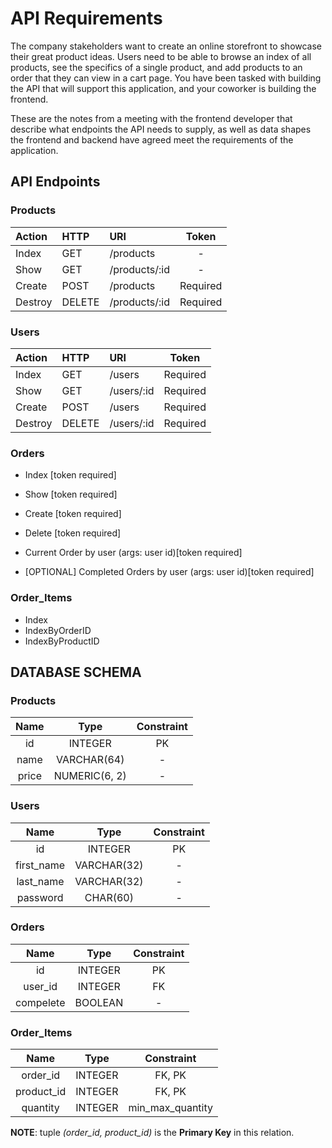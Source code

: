 # API Requirements

The company stakeholders want to create an online storefront to showcase their great product ideas. Users need to be able to browse an index of all products, see the specifics of a single product, and add products to an order that they can view in a cart page. You have been tasked with building the API that will support this application, and your coworker is building the frontend.

These are the notes from a meeting with the frontend developer that describe what endpoints the API needs to supply, as well as data shapes the frontend and backend have agreed meet the requirements of the application.

## API Endpoints

### Products

| Action  | HTTP   | URI           |  Token   |
| :------ | :----- | :------------ | :------: |
| Index   | GET    | /products     |    -     |
| Show    | GET    | /products/:id |    -     |
| Create  | POST   | /products     | Required |
| Destroy | DELETE | /products/:id | Required |

### Users

| Action  | HTTP   | URI        |  Token   |
| :------ | :----- | :--------- | :------: |
| Index   | GET    | /users     | Required |
| Show    | GET    | /users/:id | Required |
| Create  | POST   | /users     | Required |
| Destroy | DELETE | /users/:id | Required |

### Orders

-   Index [token required]
-   Show [token required]
-   Create [token required]
-   Delete [token required]

-   Current Order by user (args: user id)[token required]
-   [OPTIONAL] Completed Orders by user (args: user id)[token required]

### Order_Items

-   Index
-   IndexByOrderID
-   IndexByProductID

## DATABASE SCHEMA

### Products

| Name  |     Type      | Constraint |
| :---: | :-----------: | :--------: |
|  id   |    INTEGER    |     PK     |
| name  |  VARCHAR(64)  |     -      |
| price | NUMERIC(6, 2) |     -      |

### Users

|    Name    |    Type     | Constraint |
| :--------: | :---------: | :--------: |
|     id     |   INTEGER   |     PK     |
| first_name | VARCHAR(32) |     -      |
| last_name  | VARCHAR(32) |     -      |
|  password  |  CHAR(60)   |     -      |

### Orders

|   Name    |  Type   | Constraint |
| :-------: | :-----: | :--------: |
|    id     | INTEGER |     PK     |
|  user_id  | INTEGER |     FK     |
| compelete | BOOLEAN |     -      |

### Order_Items

|    Name    |  Type   |    Constraint    |
| :--------: | :-----: | :--------------: |
|  order_id  | INTEGER |      FK, PK      |
| product_id | INTEGER |      FK, PK      |
|  quantity  | INTEGER | min_max_quantity |

**NOTE**: tuple _(order_id, product_id)_ is the **Primary Key** in this relation.
